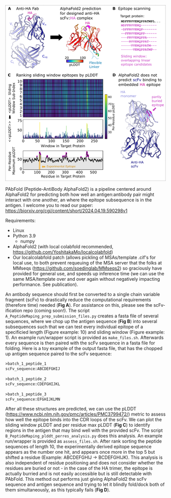 ![Logo of the project](images/Fig1.png)

PAbFold (Peptide-AntiBody AlphaFold2) is a pipeline centered around AlphaFold2 for predicting both how well an antigen:antibody pair might interact with one another, an where the epitope subsequence is in the antigen. I welcome you to read our paper:  https://biorxiv.org/cgi/content/short/2024.04.19.590298v1

Requirements: 
- Linux
- Python 3.9
  - numpy
- AlphaFold2 (with local colabfold recommended, https://github.com/YoshitakaMo/localcolabfold)
- Our localcolabfold patch (allows pickling of MSAs/template .cif's for local use, to both prevent requeuing of the MSA server that the folks at MMseqs (https://github.com/soedinglab/MMseqs2) so graciously have provided for general use, and speeds up inference time (we can use the same MSA/template over and over again without negatively impacting performance. See publication).

An antibody sequence should first be converted to a single chain variable fragment (scFv) to drastically reduce the computational requirements (therefore time) needed (__Fig A__). For assistance on this, please see the scFv-ification repo (coming soon!). The script `A_PeptideMaping_prep_submission_files.py` creates a fasta file of several sequences, where we chop up the antigen sequence (__Fig B__) into several subsequences such that we can test every individual epitope of a specificied length (Figure example: 10) and sliding window (Figure example: 1). An example run/wrapper script is provided as `make_files.sh`. Afterwards every sequence is then paired with the scFv sequence in a fasta file for folding. Here is a toy example of the output fasta file, that has the chopped up antigen sequence paired to the scFv sequence:

```
>batch_1_peptide_1
scFv_sequence:ABCDEFGHIJ

>batch_1_peptide_2
scFv_sequence:CDEFGHIJKL

>batch_1_peptide_3
scFv_sequence:EFGHIJKLMN
```

After all these structures are predicted, we can use the pLDDT (https://www.ncbi.nlm.nih.gov/pmc/articles/PMC3799472/) metric to assess how well the epitope binds into the CDR loops of the scFv. We can plot the sliding window pLDDT and per residue max pLDDT (__Fig C__) to identify regions in the antigen that may bind well with the provided scFv. The script `B_PeptideMaping_plddt_perres_analysis.py` does this analysis. An example run/wrapper is provided as `assess_files.sh`. After rank sorting the peptide sequences of length 10, the experimentally derived epitope sequence appears as the number one hit, and appears once more in the top 5 but shifted a residue (Example: ABCDEFGHIJ → BCDEFGHIJK). This analysis is also independent of residue positioning and does not consider whether the residues are buried or not - in the case of the HA trimer, the epitope is actually burried and is not easily accessible but is still detectable with PAbFold. This method out performs just giving AlphaFold2 the scFv sequence and antigen sequence and trying to let it blindly fold/dock both of them simultaneously, as this typically fails (__Fig D__).
